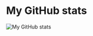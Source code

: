 #   My GitHub stats
![My GitHub stats](https://github-readme-stats.vercel.app/api?username=idcodeoverlow&count_private=true)
